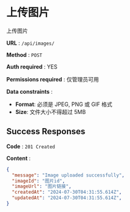 # 上传图片
上传图片

**URL** : `/api/images/`

**Method** : `POST`

**Auth required** : YES

**Permissions required** : 仅管理员可用

**Data constraints** : 
- **Format**: 必须是 JPEG, PNG 或 GIF 格式
- **Size**: 文件大小不得超过 5MB

## Success Responses

**Code** : `201 Created`

**Content** : 

```json
{
  "message": "Image uploaded successfully",
  "imageId": "图片id",
  "imageUrl": "图片链接",
  "createdAt": "2024-07-30T04:31:55.614Z", 
  "updatedAt": "2024-07-30T04:31:55.614Z",
}
```